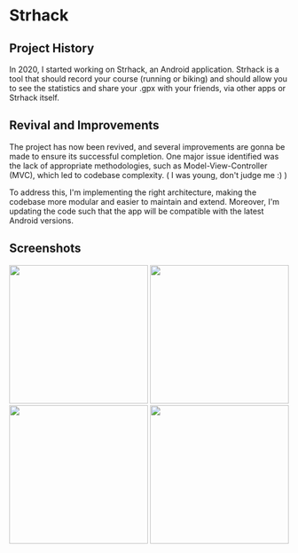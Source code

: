 # Strhack

## Project History
In 2020, I started working on Strhack, an Android application. Strhack is a tool that should record your course (running or biking) and should allow you to see the statistics and share your .gpx with your friends, via other apps or Strhack itself.

## Revival and Improvements
The project has now been revived, and several improvements are gonna be made to ensure its successful completion. One major issue identified was the lack of appropriate methodologies, such as Model-View-Controller (MVC), which led to codebase complexity.
( I was young, don't judge me :) )

To address this, I'm implementing the right architecture, making the codebase more modular and easier to maintain and extend.
Moreover, I'm updating the code such that the app will be compatible with the latest Android versions.

## Screenshots

<img src="https://github.com/RR2000/Strhack/assets/7381811/1736b6fc-9994-4708-9178-b1f3ddcf59db" width="250">

<img src="https://github.com/RR2000/Strhack/assets/7381811/af557619-d1fb-4a90-bd31-d9a85d29d70a" width="250">

<img src="https://github.com/RR2000/Strhack/assets/7381811/59710423-9a9a-472a-9a35-c481c406a2e6" width="250">

<img src="https://github.com/RR2000/Strhack/assets/7381811/1badb4b0-fe0f-4ccb-978e-6e198805be98" width="250">

